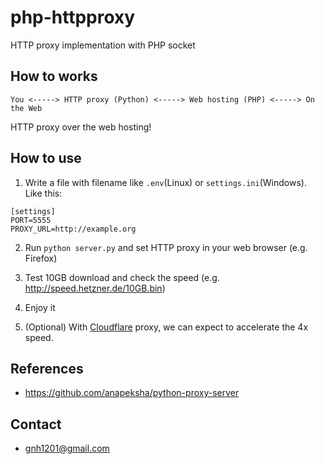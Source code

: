 # php-httpproxy
HTTP proxy implementation with PHP socket

## How to works
```
You <-----> HTTP proxy (Python) <-----> Web hosting (PHP) <-----> On the Web
```

HTTP proxy over the web hosting!

## How to use

1. Write a file with filename like `.env`(Linux) or `settings.ini`(Windows). Like this:

```
[settings]
PORT=5555
PROXY_URL=http://example.org
```

2. Run `python server.py` and set HTTP proxy in your web browser (e.g. Firefox)

3. Test 10GB download and check the speed (e.g. http://speed.hetzner.de/10GB.bin)

3. Enjoy it

4. (Optional) With [Cloudflare](https://cloudflare.com) proxy, we can expect to accelerate the 4x speed.

## References
* https://github.com/anapeksha/python-proxy-server

## Contact
* gnh1201@gmail.com
